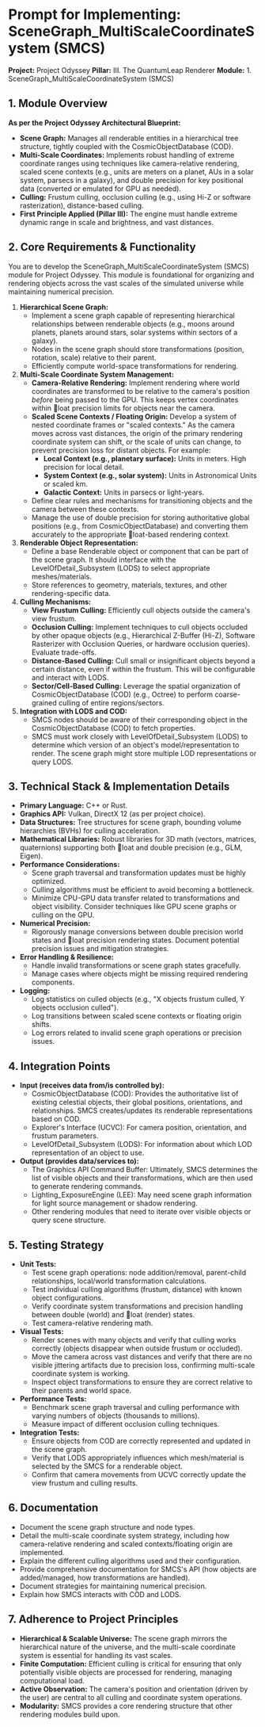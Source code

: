 ﻿# Prompt for Implementing: SceneGraph_MultiScaleCoordinateSystem (SMCS)

**Project:** Project Odyssey
**Pillar:** III. The QuantumLeap Renderer
**Module:** 1. SceneGraph_MultiScaleCoordinateSystem (SMCS)

## 1. Module Overview

**As per the Project Odyssey Architectural Blueprint:**

* **Scene Graph:** Manages all renderable entities in a hierarchical tree structure, tightly coupled with the CosmicObjectDatabase (COD).
* **Multi-Scale Coordinates:** Implements robust handling of extreme coordinate ranges using techniques like camera-relative rendering, scaled scene contexts (e.g., units are meters on a planet, AUs in a solar system, parsecs in a galaxy), and double precision for key positional data (converted or emulated for GPU as needed).
* **Culling:** Frustum culling, occlusion culling (e.g., using Hi-Z or software rasterization), distance-based culling.
* **First Principle Applied (Pillar III):** The engine must handle extreme dynamic range in scale and brightness, and vast distances.

## 2. Core Requirements & Functionality

You are to develop the SceneGraph_MultiScaleCoordinateSystem (SMCS) module for Project Odyssey. This module is foundational for organizing and rendering objects across the vast scales of the simulated universe while maintaining numerical precision.

1.  **Hierarchical Scene Graph:**
    * Implement a scene graph capable of representing hierarchical relationships between renderable objects (e.g., moons around planets, planets around stars, solar systems within sectors of a galaxy).
    * Nodes in the scene graph should store transformations (position, rotation, scale) relative to their parent.
    * Efficiently compute world-space transformations for rendering.
2.  **Multi-Scale Coordinate System Management:**
    * **Camera-Relative Rendering:** Implement rendering where world coordinates are transformed to be relative to the camera's position *before* being passed to the GPU. This keeps vertex coordinates within loat precision limits for objects near the camera.
    * **Scaled Scene Contexts / Floating Origin:** Develop a system of nested coordinate frames or "scaled contexts." As the camera moves across vast distances, the origin of the primary rendering coordinate system can shift, or the scale of units can change, to prevent precision loss for distant objects. For example:
        * **Local Context (e.g., planetary surface):** Units in meters. High precision for local detail.
        * **System Context (e.g., solar system):** Units in Astronomical Units or scaled km.
        * **Galactic Context:** Units in parsecs or light-years.
    * Define clear rules and mechanisms for transitioning objects and the camera between these contexts.
    * Manage the use of double precision for storing authoritative global positions (e.g., from CosmicObjectDatabase) and converting them accurately to the appropriate loat-based rendering context.
3.  **Renderable Object Representation:**
    * Define a base Renderable object or component that can be part of the scene graph. It should interface with the LevelOfDetail_Subsystem (LODS) to select appropriate meshes/materials.
    * Store references to geometry, materials, textures, and other rendering-specific data.
4.  **Culling Mechanisms:**
    * **View Frustum Culling:** Efficiently cull objects outside the camera's view frustum.
    * **Occlusion Culling:** Implement techniques to cull objects occluded by other opaque objects (e.g., Hierarchical Z-Buffer (Hi-Z), Software Rasterizer with Occlusion Queries, or hardware occlusion queries). Evaluate trade-offs.
    * **Distance-Based Culling:** Cull small or insignificant objects beyond a certain distance, even if within the frustum. This will be configurable and interact with LODS.
    * **Sector/Cell-Based Culling:** Leverage the spatial organization of CosmicObjectDatabase (COD) (e.g., Octree) to perform coarse-grained culling of entire regions/sectors.
5.  **Integration with LODS and COD:**
    * SMCS nodes should be aware of their corresponding object in the CosmicObjectDatabase (COD) to fetch properties.
    * SMCS must work closely with LevelOfDetail_Subsystem (LODS) to determine which version of an object's model/representation to render. The scene graph might store multiple LOD representations or query LODS.

## 3. Technical Stack & Implementation Details

* **Primary Language:** C++ or Rust.
* **Graphics API:** Vulkan, DirectX 12 (as per project choice).
* **Data Structures:** Tree structures for scene graph, bounding volume hierarchies (BVHs) for culling acceleration.
* **Mathematical Libraries:** Robust libraries for 3D math (vectors, matrices, quaternions) supporting both loat and double precision (e.g., GLM, Eigen).
* **Performance Considerations:**
    * Scene graph traversal and transformation updates must be highly optimized.
    * Culling algorithms must be efficient to avoid becoming a bottleneck.
    * Minimize CPU-GPU data transfer related to transformations and object visibility. Consider techniques like GPU scene graphs or culling on the GPU.
* **Numerical Precision:**
    * Rigorously manage conversions between double precision world states and loat precision rendering states. Document potential precision issues and mitigation strategies.
* **Error Handling & Resilience:**
    * Handle invalid transformations or scene graph states gracefully.
    * Manage cases where objects might be missing required rendering components.
* **Logging:**
    * Log statistics on culled objects (e.g., "X objects frustum culled, Y objects occlusion culled").
    * Log transitions between scaled scene contexts or floating origin shifts.
    * Log errors related to invalid scene graph operations or precision issues.

## 4. Integration Points

* **Input (receives data from/is controlled by):**
    * CosmicObjectDatabase (COD): Provides the authoritative list of existing celestial objects, their global positions, orientations, and relationships. SMCS creates/updates its renderable representations based on COD.
    * Explorer's Interface (UCVC): For camera position, orientation, and frustum parameters.
    * LevelOfDetail_Subsystem (LODS): For information about which LOD representation of an object to use.
* **Output (provides data/services to):**
    * The Graphics API Command Buffer: Ultimately, SMCS determines the list of visible objects and their transformations, which are then used to generate rendering commands.
    * Lighting_ExposureEngine (LEE): May need scene graph information for light source management or shadow rendering.
    * Other rendering modules that need to iterate over visible objects or query scene structure.

## 5. Testing Strategy

* **Unit Tests:**
    * Test scene graph operations: node addition/removal, parent-child relationships, local/world transformation calculations.
    * Test individual culling algorithms (frustum, distance) with known object configurations.
    * Verify coordinate system transformations and precision handling between double (world) and loat (render) states.
    * Test camera-relative rendering math.
* **Visual Tests:**
    * Render scenes with many objects and verify that culling works correctly (objects disappear when outside frustum or occluded).
    * Move the camera across vast distances and verify that there are no visible jittering artifacts due to precision loss, confirming multi-scale coordinate system is working.
    * Inspect object transformations to ensure they are correct relative to their parents and world space.
* **Performance Tests:**
    * Benchmark scene graph traversal and culling performance with varying numbers of objects (thousands to millions).
    * Measure impact of different occlusion culling techniques.
* **Integration Tests:**
    * Ensure objects from COD are correctly represented and updated in the scene graph.
    * Verify that LODS appropriately influences which mesh/material is selected by the SMCS for a renderable object.
    * Confirm that camera movements from UCVC correctly update the view frustum and culling results.

## 6. Documentation

* Document the scene graph structure and node types.
* Detail the multi-scale coordinate system strategy, including how camera-relative rendering and scaled contexts/floating origin are implemented.
* Explain the different culling algorithms used and their configuration.
* Provide comprehensive documentation for SMCS's API (how objects are added/managed, how transformations are handled).
* Document strategies for maintaining numerical precision.
* Explain how SMCS interacts with COD and LODS.

## 7. Adherence to Project Principles

* **Hierarchical & Scalable Universe:** The scene graph mirrors the hierarchical nature of the universe, and the multi-scale coordinate system is essential for handling its vast scales.
* **Finite Computation:** Efficient culling is critical for ensuring that only potentially visible objects are processed for rendering, managing computational load.
* **Active Observation:** The camera's position and orientation (driven by the user) are central to all culling and coordinate system operations.
* **Modularity:** SMCS provides a core rendering structure that other rendering modules build upon.
